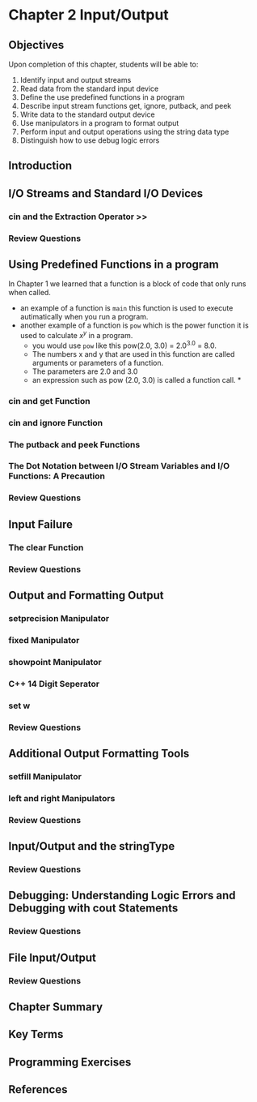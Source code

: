 # Chapter 2 Input/Output

## Objectives
Upon completion of this chapter, students will be able to:

1. Identify input and output streams
2. Read data from the standard input device
3. Define the use predefined functions in a program
4. Describe input stream functions get, ignore, putback, and peek
5. Write data to the standard output device
6. Use manipulators in a program to format output
7. Perform input and output operations using the string data type
8. Distinguish how to use debug logic errors

## Introduction

## I/O Streams and Standard I/O Devices

### cin and the Extraction Operator >>

### Review Questions

## Using Predefined Functions in a program
In Chapter 1 we learned that a function is a block of code that only runs when called.
  * an example of a function is ```main``` this function is used to execute autimatically when you run a program.
  * another example of a function is ```pow``` which is the power function it is used to calculate $`x^y`$ in a program.
      * you would use ```pow``` like this pow(2.0, 3.0) = $`2.0^3.0`$ = 8.0.
      * The numbers x and y that are used in this function are called arguments or parameters of a function.
      * The parameters are 2.0 and 3.0
    * an expression such as pow (2.0, 3.0) is called a function call.
        *

### cin and get Function

### cin and ignore Function

### The putback and peek Functions

### The Dot Notation between I/O Stream Variables and I/O Functions: A Precaution

### Review Questions

## Input Failure

### The clear Function

### Review Questions

## Output and Formatting Output

### setprecision Manipulator

### fixed Manipulator

### showpoint Manipulator

### C++ 14 Digit Seperator

### set w

### Review Questions

## Additional Output Formatting Tools

### setfill Manipulator

### left and right Manipulators

### Review Questions

## Input/Output and the stringType

### Review Questions

## Debugging: Understanding Logic Errors and Debugging with cout Statements

### Review Questions

## File Input/Output

### Review Questions

## Chapter Summary

## Key Terms

## Programming Exercises

## References
